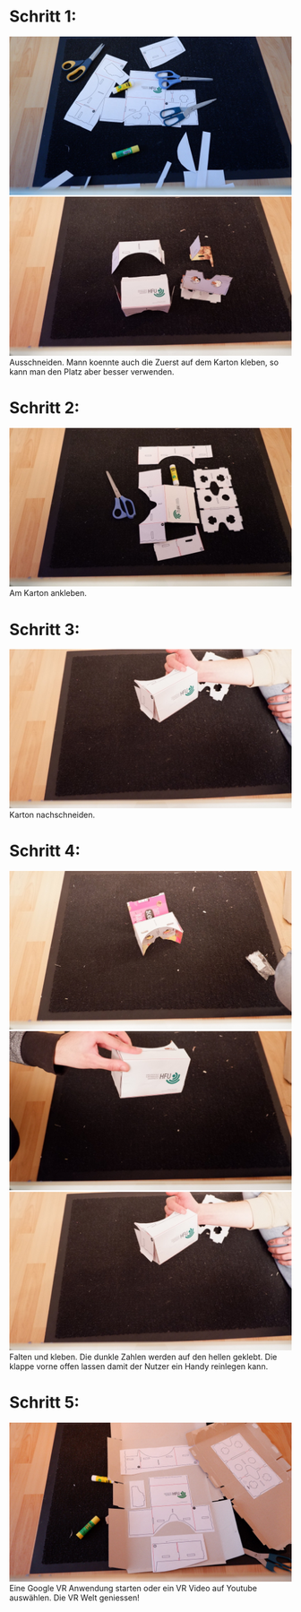 
# Schritt 1: 
  ![step1.1](https://github.com/R-Walther/IFD-WiSe20-21/blob/main/ifd-sose20task7/img%20(10).jpeg "title")
  ![step1.2](https://github.com/R-Walther/IFD-WiSe20-21/blob/main/ifd-sose20task7/img%20(7).jpeg "title")
Ausschneiden. Mann koennte auch die Zuerst auf dem Karton kleben, so kann man den Platz aber besser verwenden.


# Schritt 2: 
![step2](https://github.com/R-Walther/IFD-WiSe20-21/blob/main/ifd-sose20task7/img%20(8).jpeg)
Am Karton ankleben. 

# Schritt 3: 
  ![step3](https://github.com/R-Walther/IFD-WiSe20-21/blob/main/ifd-sose20task7/img%20(6).jpeg)
Karton nachschneiden.


# Schritt 4:
![step4.1](https://github.com/R-Walther/IFD-WiSe20-21/blob/main/ifd-sose20task7/img%20(5).jpeg)
![step4.2](https://github.com/R-Walther/IFD-WiSe20-21/blob/main/ifd-sose20task7/img%20(4).jpeg)
![step4.3](https://github.com/R-Walther/IFD-WiSe20-21/blob/main/ifd-sose20task7/img%20(6).jpeg)
Falten und kleben. Die dunkle Zahlen werden auf den hellen geklebt. Die klappe vorne offen lassen damit der Nutzer ein Handy reinlegen kann. 

# Schritt 5:

![step5](https://github.com/R-Walther/IFD-WiSe20-21/blob/main/ifd-sose20task7/img%20(9).jpeg)
Eine Google VR Anwendung starten oder ein VR Video auf Youtube auswählen. Die VR Welt geniessen!
